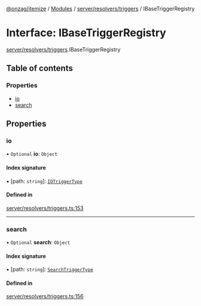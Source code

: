[@onzag/itemize](../README.md) / [Modules](../modules.md) / [server/resolvers/triggers](../modules/server_resolvers_triggers.md) / IBaseTriggerRegistry

# Interface: IBaseTriggerRegistry

[server/resolvers/triggers](../modules/server_resolvers_triggers.md).IBaseTriggerRegistry

## Table of contents

### Properties

- [io](server_resolvers_triggers.IBaseTriggerRegistry.md#io)
- [search](server_resolvers_triggers.IBaseTriggerRegistry.md#search)

## Properties

### io

• `Optional` **io**: `Object`

#### Index signature

▪ [path: `string`]: [`IOTriggerType`](../modules/server_resolvers_triggers.md#iotriggertype)

#### Defined in

[server/resolvers/triggers.ts:153](https://github.com/onzag/itemize/blob/f2f29986/server/resolvers/triggers.ts#L153)

___

### search

• `Optional` **search**: `Object`

#### Index signature

▪ [path: `string`]: [`SearchTriggerType`](../modules/server_resolvers_triggers.md#searchtriggertype)

#### Defined in

[server/resolvers/triggers.ts:156](https://github.com/onzag/itemize/blob/f2f29986/server/resolvers/triggers.ts#L156)
